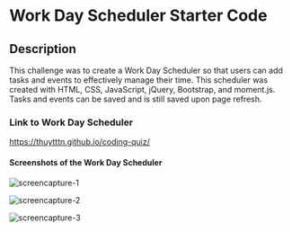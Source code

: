 # Work Day Scheduler Starter Code

## Description
This challenge was to create a Work Day Scheduler so that users can add tasks and events to effectively manage their time.  This scheduler was created with HTML, CSS, JavaScript, jQuery, Bootstrap, and moment.js. Tasks and events can be saved and is still saved upon page refresh.

### Link to Work Day Scheduler
https://thuytttn.github.io/coding-quiz/

#### Screenshots of the Work Day Scheduler
![screencapture-1](https://user-images.githubusercontent.com/92459709/159178781-29bf15e8-43f6-4ded-afb0-9c9ccf050987.png)

![screencapture-2](https://user-images.githubusercontent.com/92459709/159178803-600bd839-57d4-40d7-80d2-091f5269cde4.png)

![screencapture-3](https://user-images.githubusercontent.com/92459709/159178807-706eab9a-962c-495f-bd01-0c32f4356260.png)